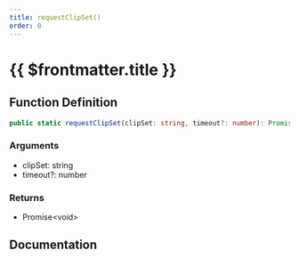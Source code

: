```yaml
---
title: requestClipSet()
order: 0
---
```


# {{ $frontmatter.title }}

<!--@include: ./requestClipSet_partial_header.md-->

## Function Definition

```ts
public static requestClipSet(clipSet: string, timeout?: number): Promise<void>;
```

### Arguments

* clipSet: string
* timeout?: number

### Returns

* Promise\<void\>

## Documentation

<!--@include: ./requestClipSet_partial_footer.md-->
